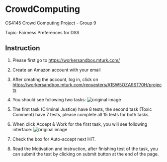 # CrowdComputing
CS4145 Crowd Computing Project - Group 9 

Topic: Fairness Preferences for DSS

## Instruction

1. Please first go to https://workersandbox.mturk.com/
2. Create an Amazon account with your email
3. After creating the account, log in, click on  https://workersandbox.mturk.com/requesters/A1SW5OZA9ST70H/projects
4. You should see following two tasks:
![original image](https://cdn.mathpix.com/snip/images/eyrt66IZ3pQvby6lEw24HVT8WletcCjMe0H9OdfahNw.original.fullsize.png)

5. The first task (Criminal Justice) have 8 tests, the second task (Toxic Comment) have 7 tests, please complete all 15 tests for both tasks.
6. When click Accept & Work for the first task, you will see following interface:
![original image](https://cdn.mathpix.com/snip/images/8KS6yX6MfYQHAiuXJphmC-U2g-_6cFVI_Xlt4xvKZKk.original.fullsize.png)

7. Check the box for Auto-accept next HIT.
8. Read the Motivation and instruction, after finishing test of the task, you can submit the test by clicking on submit button at the end of the page. 

